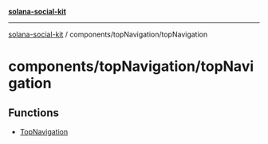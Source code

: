 [**solana-social-kit**](../../../README.md)

***

[solana-social-kit](../../../README.md) / components/topNavigation/topNavigation

# components/topNavigation/topNavigation

## Functions

- [TopNavigation](functions/TopNavigation.md)
